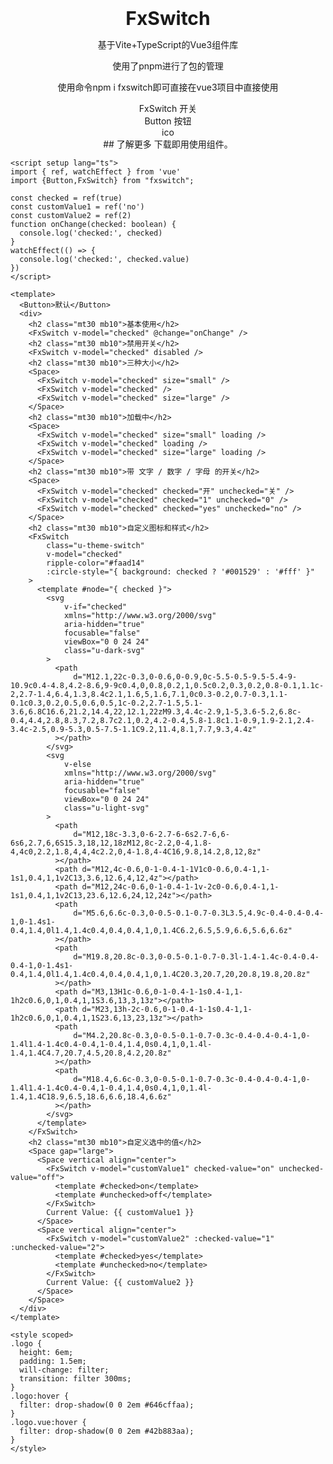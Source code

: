 
<br />
<div style="text-align:center">
<b style="font-size:30px">FxSwitch</b>
<p>基于Vite+TypeScript的Vue3组件库</p>
<p>使用了pnpm进行了包的管理</p>
<p>使用命令npm i fxswitch即可直接在vue3项目中直接使用</p>
FxSwitch
开关<br />
Button
按钮<br />
ico<br />
## 了解更多
下载即用使用组件。</div>

    <script setup lang="ts">
    import { ref, watchEffect } from 'vue'
    import {Button,FxSwitch} from "fxswitch";
    
    const checked = ref(true)
    const customValue1 = ref('no')
    const customValue2 = ref(2)
    function onChange(checked: boolean) {
      console.log('checked:', checked)
    }
    watchEffect(() => {
      console.log('checked:', checked.value)
    })
    </script>
    
    <template>
      <Button>默认</Button>
      <div>
        <h2 class="mt30 mb10">基本使用</h2>
        <FxSwitch v-model="checked" @change="onChange" />
        <h2 class="mt30 mb10">禁用开关</h2>
        <FxSwitch v-model="checked" disabled />
        <h2 class="mt30 mb10">三种大小</h2>
        <Space>
          <FxSwitch v-model="checked" size="small" />
          <FxSwitch v-model="checked" />
          <FxSwitch v-model="checked" size="large" />
        </Space>
        <h2 class="mt30 mb10">加载中</h2>
        <Space>
          <FxSwitch v-model="checked" size="small" loading />
          <FxSwitch v-model="checked" loading />
          <FxSwitch v-model="checked" size="large" loading />
        </Space>
        <h2 class="mt30 mb10">带 文字 / 数字 / 字母 的开关</h2>
        <Space>
          <FxSwitch v-model="checked" checked="开" unchecked="关" />
          <FxSwitch v-model="checked" checked="1" unchecked="0" />
          <FxSwitch v-model="checked" checked="yes" unchecked="no" />
        </Space>
        <h2 class="mt30 mb10">自定义图标和样式</h2>
        <FxSwitch
            class="u-theme-switch"
            v-model="checked"
            ripple-color="#faad14"
            :circle-style="{ background: checked ? '#001529' : '#fff' }"
        >
          <template #node="{ checked }">
            <svg
                v-if="checked"
                xmlns="http://www.w3.org/2000/svg"
                aria-hidden="true"
                focusable="false"
                viewBox="0 0 24 24"
                class="u-dark-svg"
            >
              <path
                  d="M12.1,22c-0.3,0-0.6,0-0.9,0c-5.5-0.5-9.5-5.4-9-10.9c0.4-4.8,4.2-8.6,9-9c0.4,0,0.8,0.2,1,0.5c0.2,0.3,0.2,0.8-0.1,1.1c-2,2.7-1.4,6.4,1.3,8.4c2.1,1.6,5,1.6,7.1,0c0.3-0.2,0.7-0.3,1.1-0.1c0.3,0.2,0.5,0.6,0.5,1c-0.2,2.7-1.5,5.1-3.6,6.8C16.6,21.2,14.4,22,12.1,22zM9.3,4.4c-2.9,1-5,3.6-5.2,6.8c-0.4,4.4,2.8,8.3,7.2,8.7c2.1,0.2,4.2-0.4,5.8-1.8c1.1-0.9,1.9-2.1,2.4-3.4c-2.5,0.9-5.3,0.5-7.5-1.1C9.2,11.4,8.1,7.7,9.3,4.4z"
              ></path>
            </svg>
            <svg
                v-else
                xmlns="http://www.w3.org/2000/svg"
                aria-hidden="true"
                focusable="false"
                viewBox="0 0 24 24"
                class="u-light-svg"
            >
              <path
                  d="M12,18c-3.3,0-6-2.7-6-6s2.7-6,6-6s6,2.7,6,6S15.3,18,12,18zM12,8c-2.2,0-4,1.8-4,4c0,2.2,1.8,4,4,4c2.2,0,4-1.8,4-4C16,9.8,14.2,8,12,8z"
              ></path>
              <path d="M12,4c-0.6,0-1-0.4-1-1V1c0-0.6,0.4-1,1-1s1,0.4,1,1v2C13,3.6,12.6,4,12,4z"></path>
              <path d="M12,24c-0.6,0-1-0.4-1-1v-2c0-0.6,0.4-1,1-1s1,0.4,1,1v2C13,23.6,12.6,24,12,24z"></path>
              <path
                  d="M5.6,6.6c-0.3,0-0.5-0.1-0.7-0.3L3.5,4.9c-0.4-0.4-0.4-1,0-1.4s1-0.4,1.4,0l1.4,1.4c0.4,0.4,0.4,1,0,1.4C6.2,6.5,5.9,6.6,5.6,6.6z"
              ></path>
              <path
                  d="M19.8,20.8c-0.3,0-0.5-0.1-0.7-0.3l-1.4-1.4c-0.4-0.4-0.4-1,0-1.4s1-0.4,1.4,0l1.4,1.4c0.4,0.4,0.4,1,0,1.4C20.3,20.7,20,20.8,19.8,20.8z"
              ></path>
              <path d="M3,13H1c-0.6,0-1-0.4-1-1s0.4-1,1-1h2c0.6,0,1,0.4,1,1S3.6,13,3,13z"></path>
              <path d="M23,13h-2c-0.6,0-1-0.4-1-1s0.4-1,1-1h2c0.6,0,1,0.4,1,1S23.6,13,23,13z"></path>
              <path
                  d="M4.2,20.8c-0.3,0-0.5-0.1-0.7-0.3c-0.4-0.4-0.4-1,0-1.4l1.4-1.4c0.4-0.4,1-0.4,1.4,0s0.4,1,0,1.4l-1.4,1.4C4.7,20.7,4.5,20.8,4.2,20.8z"
              ></path>
              <path
                  d="M18.4,6.6c-0.3,0-0.5-0.1-0.7-0.3c-0.4-0.4-0.4-1,0-1.4l1.4-1.4c0.4-0.4,1-0.4,1.4,0s0.4,1,0,1.4l-1.4,1.4C18.9,6.5,18.6,6.6,18.4,6.6z"
              ></path>
            </svg>
          </template>
        </FxSwitch>
        <h2 class="mt30 mb10">自定义选中的值</h2>
        <Space gap="large">
          <Space vertical align="center">
            <FxSwitch v-model="customValue1" checked-value="on" unchecked-value="off">
              <template #checked>on</template>
              <template #unchecked>off</template>
            </FxSwitch>
            Current Value: {{ customValue1 }}
          </Space>
          <Space vertical align="center">
            <FxSwitch v-model="customValue2" :checked-value="1" :unchecked-value="2">
              <template #checked>yes</template>
              <template #unchecked>no</template>
            </FxSwitch>
            Current Value: {{ customValue2 }}
          </Space>
        </Space>
      </div>
    </template>
    
    <style scoped>
    .logo {
      height: 6em;
      padding: 1.5em;
      will-change: filter;
      transition: filter 300ms;
    }
    .logo:hover {
      filter: drop-shadow(0 0 2em #646cffaa);
    }
    .logo.vue:hover {
      filter: drop-shadow(0 0 2em #42b883aa);
    }
    </style>

